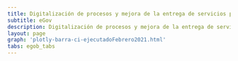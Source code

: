 ```yaml
---
title: Digitalización de procesos y mejora de la entrega de servicios prestados por el sector público
subtitle: eGov
description: Digitalización de procesos y mejora de la entrega de servicios prestados por el sector público
layout: page
graph: 'plotly-barra-ci-ejecutadoFebrero2021.html'
tabs: egob_tabs
---
```

